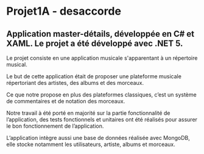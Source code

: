 # Projet1A - desaccorde

## Application master-détails, développée en C# et XAML. Le projet a été développé avec .NET 5.

Le projet consiste en une application musicale s'apparentant à un répertoire musical.  

Le but de cette application était de proposer une plateforme musicale répertoriant des artistes, des albums et des morceaux.  

Ce que notre propose en plus des plateformes classiques, c’est un système de commentaires et de notation des morceaux.  

Notre travail à été porté en majorité sur la partie fonctionnalité de l’application, des tests fonctionnels et unitaires ont été réalisés pour assurer le bon fonctionnement de l’application.  

L’application intègre aussi une base de données réalisée avec MongoDB, elle stocke notamment les utilisateurs, artiste, albums et morceaux.
